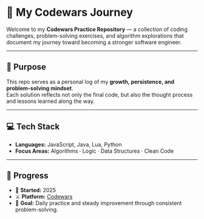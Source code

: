 # 🥋 My Codewars Journey

Welcome to my **Codewars Practice Repository** — a collection of coding challenges, problem-solving exercises, and algorithm explorations that document my journey toward becoming a stronger software engineer.

---

## 🎯 Purpose
This repo serves as a personal log of my **growth, persistence, and problem-solving mindset**.  
Each solution reflects not only the final code, but also the thought process and lessons learned along the way.

---

## 💻 Tech Stack
- **Languages:** JavaScript, Java, Lua, Python
- **Focus Areas:** Algorithms · Logic · Data Structures · Clean Code

---

## 🚀 Progress
- 🎯 **Started:** 2025  
- ⚔️ **Platform:** [Codewars](https://www.codewars.com)  
- 💪 **Goal:** Daily practice and steady improvement through consistent problem-solving.  

